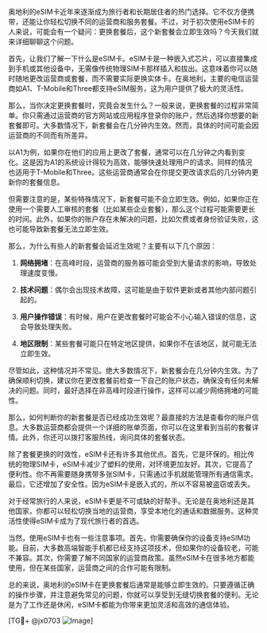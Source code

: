 奥地利的eSIM卡近年来逐渐成为旅行者和长期居住者的热门选择。它不仅方便携带，还能让你轻松切换不同的运营商和服务套餐。不过，对于初次使用eSIM卡的人来说，可能会有一个疑问：更换套餐后，这个新套餐会立即生效吗？今天我们就来详细聊聊这个问题。

首先，让我们了解一下什么是eSIM卡。eSIM卡是一种嵌入式芯片，可以直接集成到手机或其他设备中，无需像传统物理SIM卡那样插入和拔出。这意味着你可以随时随地更改运营商或套餐，而不需要实际更换实体卡。在奥地利，主要的电信运营商如A1、T-Mobile和Three都支持eSIM服务，这为用户提供了极大的灵活性。

那么，当你决定更换套餐时，究竟会发生什么？一般来说，更换套餐的过程非常简单。你只需通过运营商的官方网站或应用程序登录你的账户，然后选择你想要的新套餐即可。大多数情况下，新套餐会在几分钟内生效。然而，具体的时间可能会因运营商的不同而有所差异。

以A1为例，如果你在他们的应用上更改了套餐，通常可以在几分钟之内看到变化。这是因为A1的系统设计得较为高效，能够快速处理用户的请求。同样的情况也适用于T-Mobile和Three。这些运营商通常会在你提交更改请求后的几分钟内更新你的套餐信息。

但需要注意的是，某些特殊情况下，新套餐可能不会立即生效。例如，如果你正在使用一个需要人工审核的套餐（比如某些企业套餐），那么这个过程可能需要更长的时间。此外，如果你的账户存在未解决的问题，比如欠费或者身份验证失败，这也可能导致新套餐无法立即生效。

那么，为什么有些人的新套餐会延迟生效呢？主要有以下几个原因：

1. **网络拥堵**：在高峰时段，运营商的服务器可能会受到大量请求的影响，导致处理速度变慢。
   
2. **技术问题**：偶尔会出现技术故障，这可能是由于软件更新或者其他内部问题引起的。

3. **用户操作错误**：有时候，用户在更改套餐时可能会不小心输入错误的信息，这会导致处理失败。

4. **地区限制**：某些套餐可能只在特定地区提供，如果你不在该地区，就可能无法立即生效。

尽管如此，这种情况并不常见。绝大多数情况下，新套餐会在几分钟内生效。为了确保顺利切换，建议你在更改套餐前检查一下自己的账户状态，确保没有任何未解决的问题。同时，最好选择在非高峰时段进行操作，这样可以减少网络拥堵的可能性。

那么，如何判断你的新套餐是否已经成功生效呢？最直接的方法是查看你的账户信息。大多数运营商都会提供一个详细的账单页面，你可以在这里看到当前的套餐详情。此外，你还可以拨打客服热线，询问具体的套餐状态。

除了套餐更换的时效性，eSIM卡还有许多其他优点。首先，它是环保的。相比传统的物理SIM卡，eSIM卡减少了塑料的使用，对环境更加友好。其次，它提高了便利性。你不再需要随身携带多张SIM卡，只需通过手机就能管理所有通信需求。最后，它还增加了安全性。因为eSIM卡是嵌入式的，所以不容易被盗窃或丢失。

对于经常旅行的人来说，eSIM卡更是不可或缺的好帮手。无论是在奥地利还是其他国家，你都可以轻松切换当地的运营商，享受本地化的通话和数据服务。这种灵活性使得eSIM卡成为了现代旅行者的首选。

当然，使用eSIM卡也有一些注意事项。首先，你需要确保你的设备支持eSIM功能。目前，大多数高端智能手机都已经支持这项技术，但如果你的设备较老，可能不兼容。其次，你需要了解不同国家的运营商政策。虽然eSIM卡在很多地方都能使用，但在某些国家，运营商之间的合作可能有限制。

总的来说，奥地利的eSIM卡在更换套餐后通常是能够立即生效的。只要遵循正确的操作步骤，并注意避免常见的问题，你就可以享受到无缝切换套餐的便利。无论是为了工作还是休闲，eSIM卡都能为你带来更加灵活和高效的通信体验。

[TG💪+ @jx0703 ![Image](https://github.com/user-attachments/assets/dbca1d08-cadb-493c-b0ec-ad6f7a83f270)]